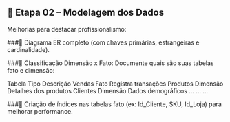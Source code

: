 ## 🧱 Etapa 02 – Modelagem dos Dados
Melhorias para destacar profissionalismo:

###📌 Diagrama ER completo (com chaves primárias, estrangeiras e cardinalidade).

###🧭 Classificação Dimensão x Fato: Documente quais são suas tabelas fato e dimensão:

Tabela	Tipo	Descrição
Vendas	Fato	Registra transações
Produtos	Dimensão	Detalhes dos produtos
Clientes	Dimensão	Dados demográficos
...	...	...

###🔐 Criação de índices nas tabelas fato (ex: Id_Cliente, SKU, Id_Loja) para melhorar performance.
